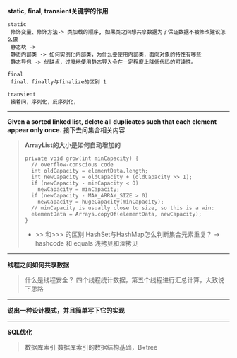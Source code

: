 **static, final, transient关键字的作用**
```
static
 修饰变量、修饰方法-> 类加载的顺序, 如果类之间想共享数据为了保证数据不被修改建议怎么做
 静态块 -> 
 静态内部类 -> 如何实例化内部类，为什么要使用内部类，面向对象的特性有哪些
 静态导包 -> 优缺点，过度地使用静态导入会在一定程度上降低代码的可读性。
```
```
final
 final、finally与finalize的区别 1
```
```
transient
 接着问，序列化，反序列化，
```
---
**Given a sorted linked list, delete all duplicates such that each element appear only once.**
接下去问集合相关内容

> **ArrayList的大小是如何自动增加的**
> ```
> private void grow(int minCapacity) {
>   // overflow-conscious code
>   int oldCapacity = elementData.length;
>   int newCapacity = oldCapacity + (oldCapacity >> 1);
>   if (newCapacity - minCapacity < 0)
>     newCapacity = minCapacity;
>   if (newCapacity - MAX_ARRAY_SIZE > 0)
>     newCapacity = hugeCapacity(minCapacity);
>   // minCapacity is usually close to size, so this is a win:
>   elementData = Arrays.copyOf(elementData, newCapacity);
> }
> ```
>  - \>> 和\>>> 的区别
> HashSet与HashMap怎么判断集合元素重复？ -> hashcode 和 equals
> 浅拷贝和深拷贝

---
**线程之间如何共享数据**
> 什么是线程安全？
> 四个线程统计数据，第五个线程进行汇总计算，大致说下思路
---
**说出一种设计模式，并且简单写下它的实现**

---
**SQL优化**
> 数据库索引
> 数据库索引的数据结构基础，B+tree
